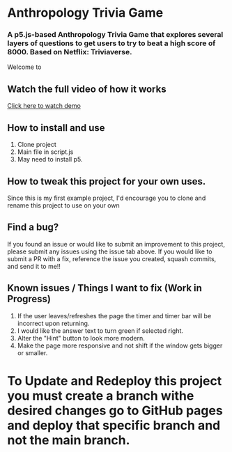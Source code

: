 # Anthropology Trivia Game

### A p5.js-based Anthropology Trivia Game that explores several layers of questions to get users to try to beat a high score of 8000. Based on Netflix: Triviaverse.

Welcome to 

## Watch the full video of how it works 
<a href="https://youtu.be/iRj1L8X6HO0" target="_blank">Click here to watch demo<a>

## How to install and use 

1. Clone project
2. Main file in script.js
3. May need to install p5.

## How to tweak this project for your own uses.

Since this is my first example project, I'd encourage you to clone and rename this project to use on your own

## Find a bug?

If you found an issue or would like to submit an improvement to this project, please submit any
issues using the issue tab above. If you would like to submit a PR with a fix, reference the
issue you created, squash commits, and send it to me!! 

##  Known issues / Things I want to fix (Work in Progress)

1. If the user leaves/refreshes the page the timer and timer bar will be incorrect upon returning.
2. I would like the answer text to turn green if selected right.
3. Alter the "Hint" button to look more modern.
4. Make the page more responsive and not shift if the window gets bigger or smaller.

# To Update and Redeploy this project you must create a branch withe desired changes go to GitHub pages and deploy that specific branch and not the main branch. 
